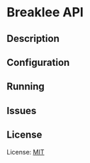# Breaklee API

## Description

## Configuration

## Running

## Issues

## License

License: [MIT](LICENSE)

